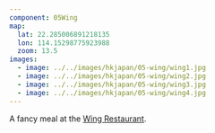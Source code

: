 ```yaml
---
component: 05Wing
map:
  lat: 22.285006891218135
  lon: 114.15298775923988
  zoom: 13.5
images:
  - image: ../../images/hkjapan/05-wing/wing1.jpg
  - image: ../../images/hkjapan/05-wing/wing2.jpg
  - image: ../../images/hkjapan/05-wing/wing3.jpg
  - image: ../../images/hkjapan/05-wing/wing4.jpg
---
```


A fancy meal at the [Wing Restaurant](https://wingrestaurant.hk/).